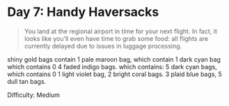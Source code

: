 # Day 7: Handy Haversacks

> You land at the regional airport in time for your next flight.
> In fact, it looks like you'll even have time to grab some food: 
> all flights are currently delayed due to issues in luggage processing.

shiny gold bags contain 
  1 pale maroon bag, which contain 
    1 dark cyan bag which contains 0
    4 faded indigo bags. which contains:
      5 dark cyan bags, which contains 0
      1 light violet bag, 
      2 bright coral bags.
  3 plaid blue bags, 
  5 dull tan bags.

Difficulty: Medium
